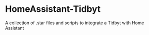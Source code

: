 # HomeAssistant-Tidbyt
A collection of .star files and scripts to integrate a Tidbyt with Home Assistant
